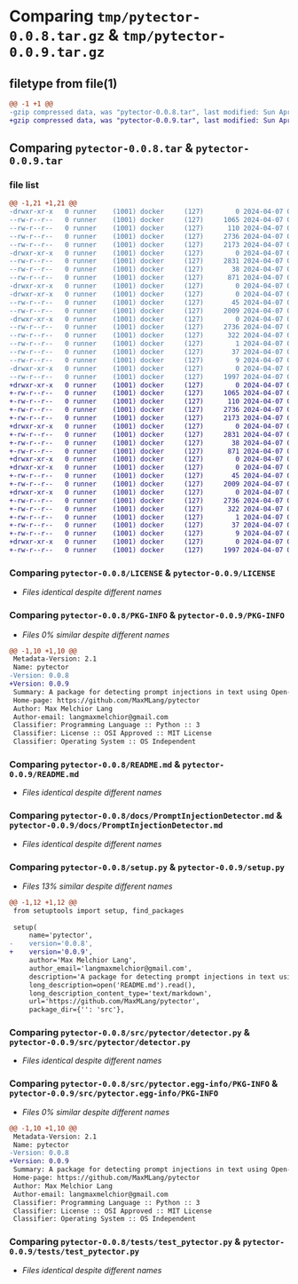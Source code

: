 # Comparing `tmp/pytector-0.0.8.tar.gz` & `tmp/pytector-0.0.9.tar.gz`

## filetype from file(1)

```diff
@@ -1 +1 @@
-gzip compressed data, was "pytector-0.0.8.tar", last modified: Sun Apr  7 04:50:30 2024, max compression
+gzip compressed data, was "pytector-0.0.9.tar", last modified: Sun Apr  7 04:33:34 2024, max compression
```

## Comparing `pytector-0.0.8.tar` & `pytector-0.0.9.tar`

### file list

```diff
@@ -1,21 +1,21 @@
-drwxr-xr-x   0 runner    (1001) docker     (127)        0 2024-04-07 04:50:30.789100 pytector-0.0.8/
--rw-r--r--   0 runner    (1001) docker     (127)     1065 2024-04-07 04:48:44.000000 pytector-0.0.8/LICENSE
--rw-r--r--   0 runner    (1001) docker     (127)      110 2024-04-07 04:48:44.000000 pytector-0.0.8/MANIFEST.in
--rw-r--r--   0 runner    (1001) docker     (127)     2736 2024-04-07 04:50:30.789100 pytector-0.0.8/PKG-INFO
--rw-r--r--   0 runner    (1001) docker     (127)     2173 2024-04-07 04:48:44.000000 pytector-0.0.8/README.md
-drwxr-xr-x   0 runner    (1001) docker     (127)        0 2024-04-07 04:50:30.785100 pytector-0.0.8/docs/
--rw-r--r--   0 runner    (1001) docker     (127)     2831 2024-04-07 04:48:44.000000 pytector-0.0.8/docs/PromptInjectionDetector.md
--rw-r--r--   0 runner    (1001) docker     (127)       38 2024-04-07 04:50:30.789100 pytector-0.0.8/setup.cfg
--rw-r--r--   0 runner    (1001) docker     (127)      871 2024-04-07 04:48:44.000000 pytector-0.0.8/setup.py
-drwxr-xr-x   0 runner    (1001) docker     (127)        0 2024-04-07 04:50:30.785100 pytector-0.0.8/src/
-drwxr-xr-x   0 runner    (1001) docker     (127)        0 2024-04-07 04:50:30.785100 pytector-0.0.8/src/pytector/
--rw-r--r--   0 runner    (1001) docker     (127)       45 2024-04-07 04:48:44.000000 pytector-0.0.8/src/pytector/__init__.py
--rw-r--r--   0 runner    (1001) docker     (127)     2009 2024-04-07 04:48:44.000000 pytector-0.0.8/src/pytector/detector.py
-drwxr-xr-x   0 runner    (1001) docker     (127)        0 2024-04-07 04:50:30.789100 pytector-0.0.8/src/pytector.egg-info/
--rw-r--r--   0 runner    (1001) docker     (127)     2736 2024-04-07 04:50:30.000000 pytector-0.0.8/src/pytector.egg-info/PKG-INFO
--rw-r--r--   0 runner    (1001) docker     (127)      322 2024-04-07 04:50:30.000000 pytector-0.0.8/src/pytector.egg-info/SOURCES.txt
--rw-r--r--   0 runner    (1001) docker     (127)        1 2024-04-07 04:50:30.000000 pytector-0.0.8/src/pytector.egg-info/dependency_links.txt
--rw-r--r--   0 runner    (1001) docker     (127)       37 2024-04-07 04:50:30.000000 pytector-0.0.8/src/pytector.egg-info/requires.txt
--rw-r--r--   0 runner    (1001) docker     (127)        9 2024-04-07 04:50:30.000000 pytector-0.0.8/src/pytector.egg-info/top_level.txt
-drwxr-xr-x   0 runner    (1001) docker     (127)        0 2024-04-07 04:50:30.789100 pytector-0.0.8/tests/
--rw-r--r--   0 runner    (1001) docker     (127)     1997 2024-04-07 04:48:44.000000 pytector-0.0.8/tests/test_pytector.py
+drwxr-xr-x   0 runner    (1001) docker     (127)        0 2024-04-07 04:33:34.051727 pytector-0.0.9/
+-rw-r--r--   0 runner    (1001) docker     (127)     1065 2024-04-07 04:31:47.000000 pytector-0.0.9/LICENSE
+-rw-r--r--   0 runner    (1001) docker     (127)      110 2024-04-07 04:31:47.000000 pytector-0.0.9/MANIFEST.in
+-rw-r--r--   0 runner    (1001) docker     (127)     2736 2024-04-07 04:33:34.051727 pytector-0.0.9/PKG-INFO
+-rw-r--r--   0 runner    (1001) docker     (127)     2173 2024-04-07 04:31:47.000000 pytector-0.0.9/README.md
+drwxr-xr-x   0 runner    (1001) docker     (127)        0 2024-04-07 04:33:34.051727 pytector-0.0.9/docs/
+-rw-r--r--   0 runner    (1001) docker     (127)     2831 2024-04-07 04:31:47.000000 pytector-0.0.9/docs/PromptInjectionDetector.md
+-rw-r--r--   0 runner    (1001) docker     (127)       38 2024-04-07 04:33:34.051727 pytector-0.0.9/setup.cfg
+-rw-r--r--   0 runner    (1001) docker     (127)      871 2024-04-07 04:31:47.000000 pytector-0.0.9/setup.py
+drwxr-xr-x   0 runner    (1001) docker     (127)        0 2024-04-07 04:33:34.047727 pytector-0.0.9/src/
+drwxr-xr-x   0 runner    (1001) docker     (127)        0 2024-04-07 04:33:34.051727 pytector-0.0.9/src/pytector/
+-rw-r--r--   0 runner    (1001) docker     (127)       45 2024-04-07 04:31:47.000000 pytector-0.0.9/src/pytector/__init__.py
+-rw-r--r--   0 runner    (1001) docker     (127)     2009 2024-04-07 04:31:47.000000 pytector-0.0.9/src/pytector/detector.py
+drwxr-xr-x   0 runner    (1001) docker     (127)        0 2024-04-07 04:33:34.051727 pytector-0.0.9/src/pytector.egg-info/
+-rw-r--r--   0 runner    (1001) docker     (127)     2736 2024-04-07 04:33:34.000000 pytector-0.0.9/src/pytector.egg-info/PKG-INFO
+-rw-r--r--   0 runner    (1001) docker     (127)      322 2024-04-07 04:33:34.000000 pytector-0.0.9/src/pytector.egg-info/SOURCES.txt
+-rw-r--r--   0 runner    (1001) docker     (127)        1 2024-04-07 04:33:34.000000 pytector-0.0.9/src/pytector.egg-info/dependency_links.txt
+-rw-r--r--   0 runner    (1001) docker     (127)       37 2024-04-07 04:33:34.000000 pytector-0.0.9/src/pytector.egg-info/requires.txt
+-rw-r--r--   0 runner    (1001) docker     (127)        9 2024-04-07 04:33:34.000000 pytector-0.0.9/src/pytector.egg-info/top_level.txt
+drwxr-xr-x   0 runner    (1001) docker     (127)        0 2024-04-07 04:33:34.051727 pytector-0.0.9/tests/
+-rw-r--r--   0 runner    (1001) docker     (127)     1997 2024-04-07 04:31:47.000000 pytector-0.0.9/tests/test_pytector.py
```

### Comparing `pytector-0.0.8/LICENSE` & `pytector-0.0.9/LICENSE`

 * *Files identical despite different names*

### Comparing `pytector-0.0.8/PKG-INFO` & `pytector-0.0.9/PKG-INFO`

 * *Files 0% similar despite different names*

```diff
@@ -1,10 +1,10 @@
 Metadata-Version: 2.1
 Name: pytector
-Version: 0.0.8
+Version: 0.0.9
 Summary: A package for detecting prompt injections in text using Open-Source LLMs.
 Home-page: https://github.com/MaxMLang/pytector
 Author: Max Melchior Lang
 Author-email: langmaxmelchior@gmail.com
 Classifier: Programming Language :: Python :: 3
 Classifier: License :: OSI Approved :: MIT License
 Classifier: Operating System :: OS Independent
```

### Comparing `pytector-0.0.8/README.md` & `pytector-0.0.9/README.md`

 * *Files identical despite different names*

### Comparing `pytector-0.0.8/docs/PromptInjectionDetector.md` & `pytector-0.0.9/docs/PromptInjectionDetector.md`

 * *Files identical despite different names*

### Comparing `pytector-0.0.8/setup.py` & `pytector-0.0.9/setup.py`

 * *Files 13% similar despite different names*

```diff
@@ -1,12 +1,12 @@
 from setuptools import setup, find_packages
 
 setup(
     name='pytector',
-    version='0.0.8',
+    version='0.0.9',
     author='Max Melchior Lang',
     author_email='langmaxmelchior@gmail.com',
     description='A package for detecting prompt injections in text using Open-Source LLMs.',
     long_description=open('README.md').read(),
     long_description_content_type='text/markdown',
     url='https://github.com/MaxMLang/pytector',
     package_dir={'': 'src'},
```

### Comparing `pytector-0.0.8/src/pytector/detector.py` & `pytector-0.0.9/src/pytector/detector.py`

 * *Files identical despite different names*

### Comparing `pytector-0.0.8/src/pytector.egg-info/PKG-INFO` & `pytector-0.0.9/src/pytector.egg-info/PKG-INFO`

 * *Files 0% similar despite different names*

```diff
@@ -1,10 +1,10 @@
 Metadata-Version: 2.1
 Name: pytector
-Version: 0.0.8
+Version: 0.0.9
 Summary: A package for detecting prompt injections in text using Open-Source LLMs.
 Home-page: https://github.com/MaxMLang/pytector
 Author: Max Melchior Lang
 Author-email: langmaxmelchior@gmail.com
 Classifier: Programming Language :: Python :: 3
 Classifier: License :: OSI Approved :: MIT License
 Classifier: Operating System :: OS Independent
```

### Comparing `pytector-0.0.8/tests/test_pytector.py` & `pytector-0.0.9/tests/test_pytector.py`

 * *Files identical despite different names*

